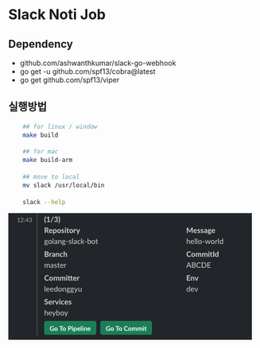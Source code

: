 # Slack Noti Job

## Dependency

- github.com/ashwanthkumar/slack-go-webhook
- go get -u github.com/spf13/cobra@latest
- go get github.com/spf13/viper

## 실행방법

```sh
    ## for linux / window
    make build

    ## for mac
    make build-arm

    ## move to local
    mv slack /usr/local/bin

    slack --help
```

![slack](1.png)